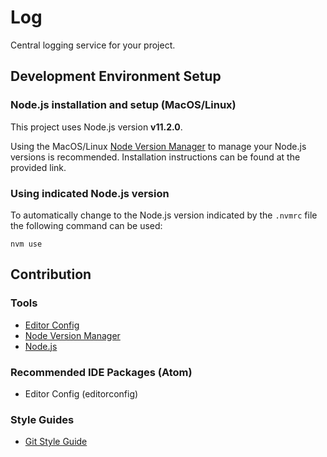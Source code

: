 
# Log

Central logging service for your project.

## Development Environment Setup

### Node.js installation and setup (MacOS/Linux)

This project uses Node.js version **v11.2.0**.

Using the MacOS/Linux [Node Version Manager](https://github.com/creationix/nvm) to manage your Node.js versions is recommended. Installation instructions can be found at the provided link.

### Using indicated Node.js version

To automatically change to the Node.js version indicated by the `.nvmrc` file the following command can be used:

```
nvm use
```

## Contribution

### Tools

- [Editor Config](https://editorconfig.org/)
- [Node Version Manager](https://github.com/creationix/nvm)
- [Node.js](https://nodejs.org/)

### Recommended IDE Packages (Atom)

- Editor Config (editorconfig)

### Style Guides

- [Git Style Guide](https://github.com/agis-/git-style-guide)

